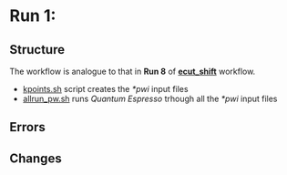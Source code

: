 # Run 1:

## Structure

The workflow is analogue to that in **Run 8** of [**ecut_shift**][1] workflow.

[1]: ../ecut_shift/

* [kpoints.sh](kpoints.sh) script creates the _*pwi_ input files
* [allrun_pw.sh](allrun_pw.sh) runs _Quantum Espresso_ trhough all the _*pwi_ input files

## Errors

## Changes

